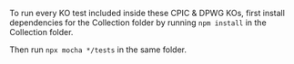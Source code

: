To run every KO test included inside these CPIC & DPWG KOs, first install dependencies for the Collection folder by running `npm install` in the Collection folder.

Then run `npx mocha */tests` in the same folder.
